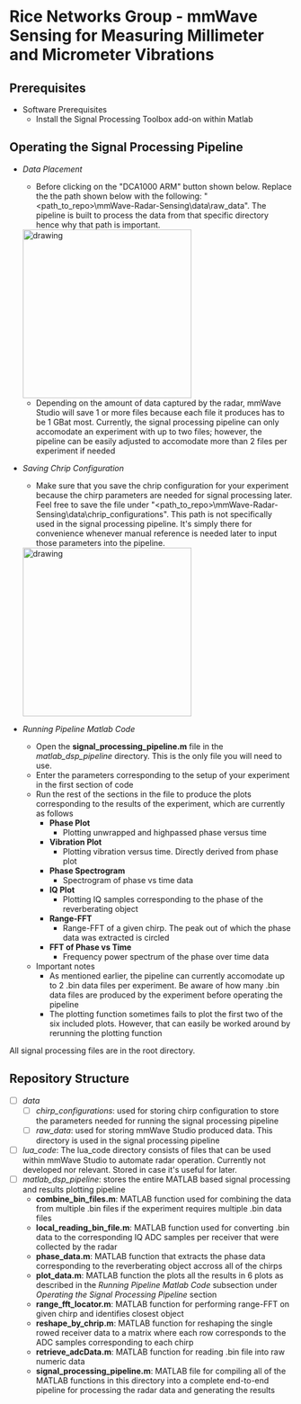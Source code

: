 # Rice Networks Group - mmWave Sensing for Measuring Millimeter and Micrometer Vibrations


## Prerequisites

* Software Prerequisites
    - Install the Signal Processing Toolbox add-on within Matlab

##

## Operating the Signal Processing Pipeline


- *Data Placement*
    - Before clicking on the "DCA1000 ARM" button shown below. Replace the the path shown below with the following: "<path_to_repo>\mmWave-Radar-Sensing\data\raw_data". The pipeline is built to process the data from that
    specific directory hence why that path is important.

    <img src="https://i.ibb.co/jk34Tdc/mmwave-personal-Demo.png" alt="drawing" height="300"/>

    - Depending on the amount of data captured by the radar, mmWave Studio will save 1 or more files because each file it produces has to be 1 GBat most. Currently, the signal processing pipeline
    can only accomodate an experiment with up to two files; however, the pipeline can be easily adjusted to accomodate more than 2 files per experiment if needed

- *Saving Chrip Configuration*

    - Make sure that you save the chrip configuration for your experiment because the chirp parameters are needed for signal processing later. Feel free to save the file under "<path_to_repo>\mmWave-Radar-Sensing\data\chrip_configurations". 
    This path is not specifically used in the signal processing pipeline. It's simply there for convenience whenever manual reference is needed later to input those parameters into the pipeline.

    <img src="https://i.ibb.co/9h0ykcG/mmwave-personal-Demo-2.png" alt="drawing" height="300"/>

- *Running Pipeline Matlab Code*
    - Open the **signal_processing_pipeline.m** file in the *matlab_dsp_pipeline* directory. This is the only file you will need to use.
    - Enter the parameters corresponding to the setup of your experiment in the first section of code
    - Run the rest of the sections in the file to produce the plots corresponding to the results of the experiment, which are currently as follows
        - **Phase Plot**
            - Plotting unwrapped and highpassed phase versus time
        - **Vibration Plot**
            - Plotting vibration versus time. Directly derived from phase plot
        - **Phase Spectrogram**
            - Spectrogram of phase vs time data
        - **IQ Plot**
            - Plotting IQ samples corresponding to the phase of the reverberating object
        - **Range-FFT**
            - Range-FFT of a given chirp. The peak out of which the phase data was extracted is circled
        - **FFT of Phase vs Time**
            - Frequency power spectrum of the phase over time data
    - Important notes
        - As mentioned earlier, the pipeline can currently accomodate up to 2 .bin data files per experiment. Be aware of how many .bin data files are produced by the experiment before operating the pipeline
        - The plotting function sometimes fails to plot the first two of the six included plots. However, that can easily be worked around by rerunning the plotting function

All signal processing files are in the root directory. 

## Repository Structure

- [ ] *data*
    - [ ] *chirp_configurations*: used for storing chirp configuration to store the parameters needed for running the signal processing pipeline
    - [ ] *raw_data*: used for storing mmWave Studio produced data. This directory is used in the signal processing pipeline
- [ ] *lua_code*: The lua_code directory consists of files that can be used within mmWave Studio to automate radar operation. Currently not developed nor relevant. Stored in case it's useful for later.
- [ ] *matlab_dsp_pipeline*: stores the entire MATLAB based signal processing and results plotting pipeline
    - **combine_bin_files.m**: MATLAB function used for combining the data from multiple .bin files if the experiment requires multiple .bin data files
    - **local_reading_bin_file.m**: MATLAB function used for converting .bin data to the corresponding IQ ADC samples per receiver that were collected by the radar
    - **phase_data.m**: MATLAB function that extracts the phase data corresponding to the reverberating object accross all of the chirps
    - **plot_data.m**: MATLAB function the plots all the results in 6 plots as described in the *Running Pipeline Matlab Code* subsection under *Operating the Signal Processing Pipeline* section
    - **range_fft_locator.m**: MATLAB function for performing range-FFT on given chirp and identifies closest object
    - **reshape_by_chrip.m**: MATLAB function for reshaping the single rowed receiver data to a matrix where each row corresponds to the ADC samples corresponding to each chirp
    - **retrieve_adcData.m**: MATLAB function for reading .bin file into raw numeric data
    - **signal_processing_pipeline.m**: MATLAB file for compiling all of the MATLAB functions in this directory into a complete end-to-end pipeline for processing the radar data and generating the results